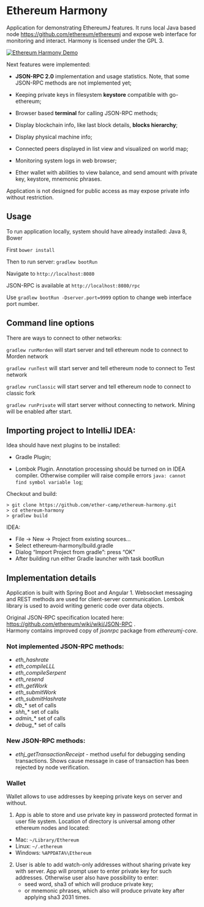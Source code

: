 # Ethereum Harmony

Application for demonstrating EthereumJ features. It runs local Java based node https://github.com/ethereum/ethereumj and expose web interface for monitoring and interact. Harmony is licensed under the GPL 3.
 

[![Ethereum Harmony Demo](http://i.imgur.com/zeJMQ94.png)](https://www.youtube.com/watch?v=3qASGOy3qrw )

 
Next features were implemented:

 * **JSON-RPC 2.0** implementation and usage statistics. Note, that some JSON-RPC methods are not implemented yet;
 
 * Keeping private keys in filesystem **keystore** compatible with go-ethereum;
 
 * Browser based **terminal** for calling JSON-RPC methods;
 
 * Display blockchain info, like last block details, **blocks hierarchy**;  
 
 * Display physical machine info;
  
 * Connected peers displayed in list view and visualized on world map;
 
 * Monitoring system logs in web browser;
 
 * Ether wallet with abilities to view balance, and send amount with private key, keystore, mnemonic phrases.

Application is not designed for public access as may expose private info without restriction.

## Usage

To run application locally, system should have already installed: Java 8, Bower

First `bower install`

Then to run server: `gradlew bootRun`

Navigate to `http://localhost:8080`

JSON-RPC is available at `http://localhost:8080/rpc`

Use `gradlew bootRun -Dserver.port=9999` option to change web interface port number.

## Command line options

There are ways to connect to other networks:

`gradlew runMorden` will start server and tell ethereum node to connect to Morden network

`gradlew runTest` will start server and tell ethereum node to connect to Test network

`gradlew runClassic` will start server and tell ethereum node to connect to classic fork

`gradlew runPrivate` will start server without connecting to network. Mining will be enabled after start.

## Importing project to IntelliJ IDEA: 

Idea should have next plugins to be installed:
 
 - Gradle Plugin;
 
 - Lombok Plugin. Annotation processing should be turned on in IDEA compiler. Otherwise compiler will raise compile errors `java: cannot find symbol variable log`;

Checkout and build:

```
> git clone https://github.com/ether-camp/ethereum-harmony.git
> cd ethereum-harmony
> gradlew build
```

IDEA: 

* File -> New -> Project from existing sources…
* Select ethereum-harmony/build.gradle
* Dialog “Import Project from gradle”: press “OK”
* After building run either Gradle launcher with task bootRun 


## Implementation details

Application is built with Spring Boot and Angular 1. Websocket messaging and REST methods are used for client-server communication.
Lombok library is used to avoid writing generic code over data objects.
 
Original JSON-RPC specification located here: https://github.com/ethereum/wiki/wiki/JSON-RPC .   
Harmony contains improved copy of *jsonrpc* package from *ethereumj-core*.   
 
### Not implemented JSON-RPC methods:
  - *eth_hashrate*
  - *eth_compileLLL*
  - *eth_compileSerpent*
  - *eth_resend*
  - *eth_getWork*
  - *eth_submitWork*
  - *eth_submitHashrate*
  - *db_** set of calls
  - *shh_** set of calls
  - *admin_** set of calls
  - *debug_** set of calls
  
### New JSON-RPC methods:
 - *ethj_getTransactionReceipt* - method useful for debugging sending transactions. Shows cause message in case of transaction has been rejected by node verification.
 
### Wallet

Wallet allows to use addresses by keeping private keys on server and without.

1. App is able to store and use private key in password protected format in user file system. 
Location of directory is universal among other ethereum nodes and located:
 *   Mac: `~/Library/Ethereum`
 *   Linux: `~/.ethereum`
 *   Windows: `%APPDATA%\Ethereum`

2. User is able to add watch-only addresses without sharing private key with server.
App will prompt user to enter private key for such addresses. Otherwise user also have possibility to enter:
    - seed word, sha3 of which will produce private key;
    - or mnemonic phrases, which also will produce private key after applying sha3 2031 times.



